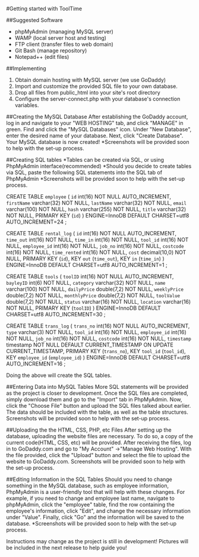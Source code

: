 #Getting started with ToolTime

##Suggested Software
* phpMyAdmin (managing MySQL server)
* WAMP (local server host and testing)
* FTP client (transfer files to web domain)
* Git Bash (manage repository)
* Notepad++ (edit files)

##Implementing
1. Obtain domain hosting with MySQL server (we use GoDaddy)
2. Import and customize the provided SQL file to your own database.
3. Drop all files from public_html into your site's root directory
4. Configure the server-connect.php with your database's connection variables.

##Creating the MySQL Database
After establishing the GoDaddy account, log in and navigate to your "WEB HOSTING" tab, and click "MANAGE" in green.
Find and click the "MySQL Databases" icon.
Under "New Database", enter the desired name of your database. Next, click "Create Database". Your MySQL database is now created! 
*Screenshots will be provided soon to help with the set-up process.

##Creating SQL tables
*Tables can be created via SQL, or using PhpMyAdmin interface(recommended)
*Should you decide to create tables via SQL, paste the following SQL statements into the SQL tab of PhpMyAdmin
*Screenshots will be provided soon to help with the set-up process.

CREATE TABLE `employee` (
  `id` int(16) NOT NULL AUTO_INCREMENT,
  `firstName` varchar(32) NOT NULL,
  `lastName` varchar(32) NOT NULL,
  `email` varchar(100) NOT NULL,
  `hash` varchar(255) NOT NULL,
  `title` varchar(32) NOT NULL,
  PRIMARY KEY (`id`)
) ENGINE=InnoDB  DEFAULT CHARSET=utf8 AUTO_INCREMENT=24 ;

CREATE TABLE `rental_log` (
  `id` int(16) NOT NULL AUTO_INCREMENT,
  `time_out` int(16) NOT NULL,
  `time_in` int(16) NOT NULL,
  `tool_id` int(16) NOT NULL,
  `employee_id` int(16) NOT NULL,
  `job_no` int(16) NOT NULL,
  `costcode` int(16) NOT NULL,
  `time_rented` int(16) NOT NULL,
  `cost` decimal(10,0) NOT NULL,
  PRIMARY KEY (`id`),
  KEY `out` (`time_out`),
  KEY `in` (`time_in`)
) ENGINE=InnoDB DEFAULT CHARSET=utf8 AUTO_INCREMENT=1 ;

CREATE TABLE `tools` (
  `toolID` int(16) NOT NULL AUTO_INCREMENT,
  `bayleyID` int(6) NOT NULL,
  `category` varchar(32) NOT NULL,
  `name` varchar(100) NOT NULL,
  `dailyPrice` double(7,2) NOT NULL,
  `weeklyPrice` double(7,2) NOT NULL,
  `monthlyPrice` double(7,2) NOT NULL,
  `toolValue` double(7,2) NOT NULL,
  `status` varchar(16) NOT NULL,
  `location` varchar(16) NOT NULL,
  PRIMARY KEY (`toolID`)
) ENGINE=InnoDB  DEFAULT CHARSET=utf8 AUTO_INCREMENT=30 ;

CREATE TABLE `trans_log` (
  `trans_no` int(16) NOT NULL AUTO_INCREMENT,
  `type` varchar(3) NOT NULL,
  `tool_id` int(16) NOT NULL,
  `employee_id` int(16) NOT NULL,
  `job_no` int(16) NOT NULL,
  `costcode` int(16) NOT NULL,
  `timestamp` timestamp NOT NULL DEFAULT CURRENT_TIMESTAMP ON UPDATE CURRENT_TIMESTAMP,
  PRIMARY KEY (`trans_no`),
  KEY `tool_id` (`tool_id`),
  KEY `employee_id` (`employee_id`)
) ENGINE=InnoDB  DEFAULT CHARSET=utf8 AUTO_INCREMENT=16 ;

Doing the above will create the SQL tables.

##Entering Data into MySQL Tables
More SQL statements will be provided as the project is closer to development. Once the SQL files are completed, simply download them and go to the "Import" tab in PhpMyAdmin. Now, click the "Choose File" button and upload the SQL files talked about earlier. The data should be included with the table, as well as the table structures. Screenshots will be provided soon to help with the set-up process.

##Uploading the the HTML, CSS, PHP, etc Files
After setting up the database, uploading the website files are necessary. 
To do so, a copy of the current code(HTML, CSS, etc) will be provided.
After receiving the files, log in to GoDaddy.com and go to "My Account" ->"Manage Web Hosting".
With the file provided, click the "Upload" button and select the file to upload the website to GoDaddy.com. Screenshots will be provided soon to help with the set-up process.

##Editing Information in the SQL Tables
Should you need to change something in the MySQL database, such as employee information, PhpMyAdmin is a user-friendly tool that will help with these changes.
For example, if you need to change and employee last name, navigate to phpMyAdmin, click the "employee" table, find the row containing the employee's information, click "Edit", and change the necessary information under "Value". Finally, click "Go" and the information will be saved to the database. 
*Screenshots will be provided soon to help with the set-up process.

Instructions may change as the project is still in development! Pictures will be included in the next release to help guide you! 

